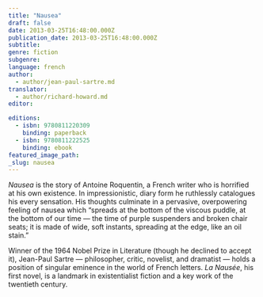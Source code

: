 ```yaml
---
title: "Nausea"
draft: false
date: 2013-03-25T16:48:00.000Z
publication_date: 2013-03-25T16:48:00.000Z
subtitle:
genre: fiction
subgenre:
language: french
author:
  - author/jean-paul-sartre.md
translator:
  - author/richard-howard.md
editor:

editions:
  - isbn: 9780811220309
    binding: paperback
  - isbn: 9780811222525
    binding: ebook
featured_image_path:
_slug: nausea
---
```


_Nausea_ is the story of Antoine Roquentin, a French writer who is horrified at his own existence. In impressionistic, diary form he ruthlessly catalogues his every sensation. His thoughts culminate in a pervasive, overpowering feeling of nausea which “spreads at the bottom of the viscous puddle, at the bottom of our time — the time of purple suspenders and broken chair seats; it is made of wide, soft instants, spreading at the edge, like an oil stain.”

Winner of the 1964 Nobel Prize in Literature (though he declined to accept it), Jean-Paul Sartre — philosopher, critic, novelist, and dramatist — holds a position of singular eminence in the world of French letters. _La Nausée_, his first novel, is a landmark in existentialist fiction and a key work of the twentieth century.

